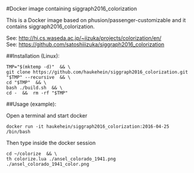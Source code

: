 #Docker image containing siggraph2016_colorization

This is a Docker image based on phusion/passenger-customizable and it contains siggraph2016_colorization.

See: http://hi.cs.waseda.ac.jp/~iizuka/projects/colorization/en/  
See: https://github.com/satoshiiizuka/siggraph2016_colorization


##Installation (Linux):

```
TMP="$(mktemp -d)"  && \
git clone https://github.com/haukehein/siggraph2016_colorization.git "$TMP" --recursive  && \
cd "$TMP"  && \
bash ./build.sh  && \
cd -  &&  rm -rf "$TMP"
``` 

##Usage (example):

Open a terminal and start docker

```
docker run -it haukehein/siggraph2016_colorization:2016-04-25 /bin/bash
```

Then type inside the docker session

```
cd ~/colorize  && \
th colorize.lua ./ansel_colorado_1941.png ./ansel_colorado_1941_color.png
```
